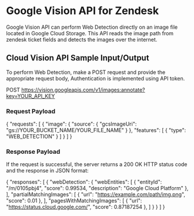 # Google Vision API for Zendesk

Google Vision API can perform Web Detection directly on an image file located in Google Cloud Storage. This API reads the image path from zendesk ticket fields and detects the images over the internet.

## Cloud Vision API Sample Input/Output

To perform Web Detection, make a POST request and provide the appropriate request body, Authentication is implemented using API token.

POST https://vision.googleapis.com/v1/images:annotate?key=YOUR_API_KEY

### Request Payload

{
  "requests": [
    {
      "image": {
        "source": {
          "gcsImageUri": "gs://YOUR_BUCKET_NAME/YOUR_FILE_NAME"
        }
      },
      "features": [
        {
          "type": "WEB_DETECTION"
        }
      ]
    }
  ]
}

### Response Payload

If the request is successful, the server returns a 200 OK HTTP status code and the response in JSON format:

{
  "responses": [
    {
      "webDetection": {
        "webEntities": [
          {
            "entityId": "/m/0105pbj4",
            "score": 0.99534,
            "description": "Google Cloud Platform"
          },
        ],
        "partialMatchingImages": [
          {
            "url": "https://example.com/path/img.png",
            "score": 0.01
          },
        ],
        "pagesWithMatchingImages": [
          {
            "url": "https://status.cloud.google.com/",
            "score": 0.87187254
          },
        ]
      }
    }
  ]
}
